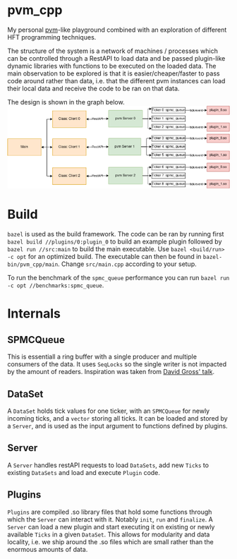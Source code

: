 # pvm_cpp

My personal [pvm](https://en.wikipedia.org/wiki/Parallel_Virtual_Machine)-like playground combined with an exploration of different HFT programming techniques.

The structure of the system is a network of machines / processes which can be controlled through a RestAPI to load data and be passed plugin-like dynamic libraries with functions to be executed on the loaded data.
The main observation to be explored is that it is easier/cheaper/faster to pass code around rather than data, i.e. that the different pvm instances can load their local data and receive the code to be ran on that data.

The design is shown in the graph below.
![](design.png)

# Build
`bazel` is used as the build framework.
The code can be ran by running first `bazel build //plugins/0:plugin_0` to build an example plugin followed by `bazel run //src:main` to build the main executable.
Use `bazel <build/run> -c opt` for an optimized build.
The executable can then be found in `bazel-bin/pvm_cpp/main`.
Change `src/main.cpp` according to your setup.

To run the benchmark of the `spmc_queue` performance you can run `bazel run -c opt //benchmarks:spmc_queue`.

# Internals

## SPMCQueue

This is essentiall a ring buffer with a single producer and multiple consumers of the data.
It uses `SeqLocks` so the single writer is not impacted by the amount of readers.
Inspiration was taken from [David Gross' talk](https://www.youtube.com/watch?v=8uAW5FQtcvE).

## DataSet

A `DataSet` holds tick values for one ticker, with an `SPMCQueue` for newly incoming ticks, and a `vector` storing all ticks.
It can be loaded and stored by a `Server`, and is used as the input argument to functions defined by plugins.

## Server

A `Server` handles restAPI requests to load `DataSets`, add new `Ticks` to existing `DataSets` and load and execute `Plugin` code.

## Plugins

`Plugins` are compiled .so library files that hold some functions through which the `Server` can interact with it.
Notably `init`, `run` and `finalize`. A `Server` can load a new plugin and start executing it on existing or newly available `Ticks` in a given `DataSet`.
This allows for modularity and data locality, i.e. we ship around the .so files which are small rather than the enormous amounts of data.










